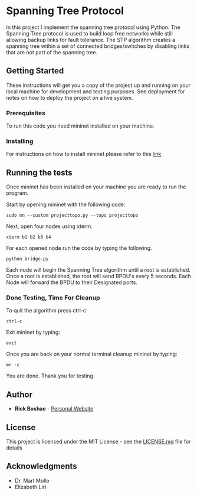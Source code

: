 # Spanning Tree Protocol

In this project I implement the spanning tree protocol using Python. The Spanning	Tree protocol is used	to build loop	free networks	while	still	allowing backup links	for
fault	 tolerance. The	STP	 algorithm creates a spanning tree within a set of connected bridges/switches by disabling links that are not part of the spanning tree.

## Getting Started

These instructions will get you a copy of the project up and running on your local machine for development and testing purposes. See deployment for notes on how to deploy the project on a live system.

### Prerequisites

To run this code you need mininet installed on your machine.

### Installing

For instructions on how to install mininet please refer to this [link](http://mininet.org/download/)

## Running the tests

Once mininet has been installed on your machine you are ready to run the program.

Start by opening mininet with the following code:

```
sudo mn --custom projecttopo.py --topo projecttopo
```

Next, open four nodes using xterm.

```
xterm b1 b2 b3 b4
```

For each opened node run the code by typing the following.

```
python bridge.py
```

Each node will begin the Spanning Tree algorithm until a root is established. Once a root is established, the root will send BPDU's every 5 seconds. Each Node will forward the BPDU to their Designated ports.

### Done Testing, Time For Cleanup

To quit the algorithm press ctrl-c

```
ctrl-c
```

Exit mininet by typing:
```
exit
```

Once you are back on your normal terminal cleanup mininet by typing:
```
mn -c

```

You are done. Thank you for testing.

## Author

* **Rick Boshae** - [Personal Website](rboshae.github.io)

## License

This project is licensed under the MIT License - see the [LICENSE.md](LICENSE.md) file for details

## Acknowledgments

* Dr. Mart Molle
* Elizabeth Liri

